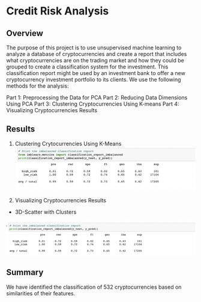 # Credit Risk Analysis

## Overview

The purpose of this project is to use unsupervised machine learning to analyze a database of cryptocurrencies and create a report that includes what cryptocurrencies are on the trading market and how they could be grouped to create a classification system for the investment.
This classification report might be used by an investment bank to offer a new cryptocurrency investment portfolio to its clients.
We use the following methods for the analysis:

Part 1: Preprocessing the Data for PCA
Part 2: Reducing Data Dimensions Using PCA
Part 3: Clustering Cryptocurrencies Using K-means
Part 4: Visualizing Cryptocurrencies Results



## Results

1. Clustering Crytocurrencies Using K-Means
![RandomOverSampler model](https://github.com/ningci0723/Credit_Risk_Analysis/blob/main/Images/RandomOverSampler.png)

2. Visualizing Cryptocurrencies Results

* 3D-Scatter with Clusters

![SMOTE Oversampling model](https://github.com/ningci0723/Credit_Risk_Analysis/blob/main/Images/SMOTE%20Oversampling%20model.png)



## Summary
We have identified the classification of 532 cryptocurrencies based on similarities of their features.
